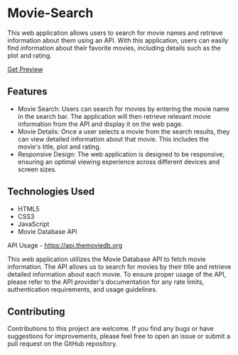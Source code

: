 # Movie-Search
This web application allows users to search for movie names and retrieve information about them using an API. With this application, users can easily find information about their favorite movies, including details such as the plot and rating.

[Get Preview](https://htmlpreview.github.io/?https://github.com/gduke-k/Movie-Search/blob/main/index.html)

## Features
- Movie Search: Users can search for movies by entering the movie name in the search bar. The application will then retrieve relevant movie information from the API and display it on the web page.
- Movie Details: Once a user selects a movie from the search results, they can view detailed information about that movie. This includes the movie's title, plot and rating.
- Responsive Design: The web application is designed to be responsive, ensuring an optimal viewing experience across different devices and screen sizes.

## Technologies Used
- HTML5
- CSS3
- JavaScript
- Movie Database API

API Usage - https://api.themoviedb.org

This web application utilizes the Movie Database API to fetch movie information. The API allows us to search for movies by their title and retrieve detailed information about each movie. To ensure proper usage of the API, please refer to the API provider's documentation for any rate limits, authentication requirements, and usage guidelines.

## Contributing
Contributions to this project are welcome. If you find any bugs or have suggestions for improvements, please feel free to open an issue or submit a pull request on the GitHub repository.

